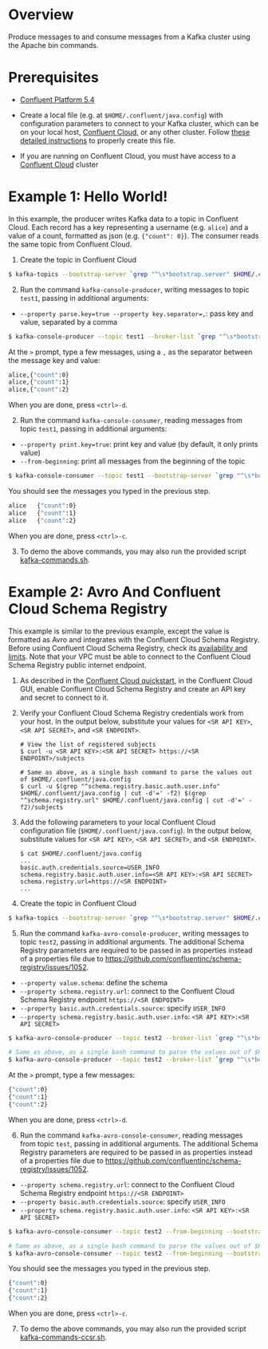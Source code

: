 # Overview

Produce messages to and consume messages from a Kafka cluster using the Apache bin commands.


# Prerequisites

* [Confluent Platform 5.4](https://www.confluent.io/download/?utm_source=github&utm_medium=demo&utm_campaign=ch.examples_type.community_content.clients-ccloud)

* Create a local file (e.g. at `$HOME/.confluent/java.config`) with configuration parameters to connect to your Kafka cluster, which can be on your local host, [Confluent Cloud](https://www.confluent.io/confluent-cloud/?utm_source=github&utm_medium=demo&utm_campaign=ch.examples_type.community_content.clients-ccloud), or any other cluster.  Follow [these detailed instructions](https://github.com/confluentinc/configuration-templates/tree/master/README.md) to properly create this file. 
* If you are running on Confluent Cloud, you must have access to a [Confluent Cloud](https://www.confluent.io/confluent-cloud/?utm_source=github&utm_medium=demo&utm_campaign=ch.examples_type.community_content.clients-ccloud) cluster


# Example 1: Hello World!

In this example, the producer writes Kafka data to a topic in Confluent Cloud. 
Each record has a key representing a username (e.g. `alice`) and a value of a count, formatted as json (e.g. `{"count": 0}`).
The consumer reads the same topic from Confluent Cloud.

1. Create the topic in Confluent Cloud

```bash
$ kafka-topics --bootstrap-server `grep "^\s*bootstrap.server" $HOME/.confluent/java.config | tail -1` --command-config $HOME/.confluent/java.config --topic test1 --create --replication-factor 3 --partitions 6
```

2. Run the command `kafka-console-producer`, writing messages to topic `test1`, passing in additional arguments:

* `--property parse.key=true --property key.separator=,`: pass key and value, separated by a comma

```bash
$ kafka-console-producer --topic test1 --broker-list `grep "^\s*bootstrap.server" $HOME/.confluent/java.config | tail -1` --property parse.key=true --property key.separator=, --producer.config $HOME/.confluent/java.config
```

At the `>` prompt, type a few messages, using a `,` as the separator between the message key and value:

```bash
alice,{"count":0}
alice,{"count":1}
alice,{"count":2}
```

When you are done, press `<ctrl>-d`.

2. Run the command `kafka-console-consumer`, reading messages from topic `test1`, passing in additional arguments:

* `--property print.key=true`: print key and value (by default, it only prints value)
* `--from-beginning`: print all messages from the beginning of the topic

```bash
$ kafka-console-consumer --topic test1 --bootstrap-server `grep "^\s*bootstrap.server" $HOME/.confluent/java.config | tail -1` --property print.key=true --from-beginning --consumer.config $HOME/.confluent/java.config
```

You should see the messages you typed in the previous step.

```bash
alice	{"count":0}
alice	{"count":1}
alice	{"count":2}
```

When you are done, press `<ctrl>-c`.

3. To demo the above commands, you may also run the provided script [kafka-commands.sh](kafka-commands.sh).


# Example 2: Avro And Confluent Cloud Schema Registry

This example is similar to the previous example, except the value is formatted as Avro and integrates with the Confluent Cloud Schema Registry.
Before using Confluent Cloud Schema Registry, check its [availability and limits](https://docs.confluent.io/current/cloud/limits.html?utm_source=github&utm_medium=demo&utm_campaign=ch.examples_type.community_content.clients-ccloud).
Note that your VPC must be able to connect to the Confluent Cloud Schema Registry public internet endpoint.

1. As described in the [Confluent Cloud quickstart](https://docs.confluent.io/current/quickstart/cloud-quickstart/schema-registry.html?utm_source=github&utm_medium=demo&utm_campaign=ch.examples_type.community_content.clients-ccloud), in the Confluent Cloud GUI, enable Confluent Cloud Schema Registry and create an API key and secret to connect to it.

2. Verify your Confluent Cloud Schema Registry credentials work from your host. In the output below, substitute your values for `<SR API KEY>`, `<SR API SECRET>`, and `<SR ENDPOINT>`.

    ```shell
    # View the list of registered subjects
    $ curl -u <SR API KEY>:<SR API SECRET> https://<SR ENDPOINT>/subjects

    # Same as above, as a single bash command to parse the values out of $HOME/.confluent/java.config
    $ curl -u $(grep "^schema.registry.basic.auth.user.info" $HOME/.confluent/java.config | cut -d'=' -f2) $(grep "^schema.registry.url" $HOME/.confluent/java.config | cut -d'=' -f2)/subjects
    ```

3. Add the following parameters to your local Confluent Cloud configuration file (``$HOME/.confluent/java.config``). In the output below, substitute values for `<SR API KEY>`, `<SR API SECRET>`, and `<SR ENDPOINT>`.

    ```shell
    $ cat $HOME/.confluent/java.config
    ...
    basic.auth.credentials.source=USER_INFO
    schema.registry.basic.auth.user.info=<SR API KEY>:<SR API SECRET>
    schema.registry.url=https://<SR ENDPOINT>
    ...
    ```

4. Create the topic in Confluent Cloud

```bash
$ kafka-topics --bootstrap-server `grep "^\s*bootstrap.server" $HOME/.confluent/java.config | tail -1` --command-config $HOME/.confluent/java.config --topic test2 --create --replication-factor 3 --partitions 6
```

5. Run the command `kafka-avro-console-producer`, writing messages to topic `test2`, passing in additional arguments. The additional Schema Registry parameters are required to be passed in as properties instead of a properties file due to https://github.com/confluentinc/schema-registry/issues/1052.

* `--property value.schema`: define the schema 
* `--property schema.registry.url`: connect to the Confluent Cloud Schema Registry endpoint `https://<SR ENDPOINT>`
* `--property basic.auth.credentials.source`: specify `USER_INFO`
* `--property schema.registry.basic.auth.user.info`: `<SR API KEY>:<SR API SECRET>`

```bash
$ kafka-avro-console-producer --topic test2 --broker-list `grep "^\s*bootstrap.server" $HOME/.confluent/java.config | tail -1` --producer.config $HOME/.confluent/java.config --property value.schema='{"type":"record","name":"myrecord","fields":[{"name":"count","type":"int"}]}' --property schema.registry.url=https://<SR ENDPOINT> --property basic.auth.credentials.source=USER_INFO --property schema.registry.basic.auth.user.info='<SR API KEY>:<SR API SECRET>'

# Same as above, as a single bash command to parse the values out of $HOME/.confluent/java.config
$ kafka-avro-console-producer --topic test2 --broker-list `grep "^\s*bootstrap.server" $HOME/.confluent/java.config | tail -1` --producer.config $HOME/.confluent/java.config --property value.schema='{"type":"record","name":"myrecord","fields":[{"name":"count","type":"int"}]}' --property schema.registry.url=$(grep "^schema.registry.url" $HOME/.confluent/java.config | cut -d'=' -f2) --property basic.auth.credentials.source=USER_INFO --property schema.registry.basic.auth.user.info=$(grep "^schema.registry.basic.auth.user.info" $HOME/.confluent/java.config | cut -d'=' -f2)
```

At the `>` prompt, type a few messages:

```bash
{"count":0}
{"count":1}
{"count":2}
```

When you are done, press `<ctrl>-d`.

6. Run the command `kafka-avro-console-consumer`, reading messages from topic `test`, passing in additional arguments. The additional Schema Registry parameters are required to be passed in as properties instead of a properties file due to https://github.com/confluentinc/schema-registry/issues/1052.

* `--property schema.registry.url`: connect to the Confluent Cloud Schema Registry endpoint `https://<SR ENDPOINT>`
* `--property basic.auth.credentials.source`: specify `USER_INFO`
* `--property schema.registry.basic.auth.user.info`: `<SR API KEY>:<SR API SECRET>`

```bash
$ kafka-avro-console-consumer --topic test2 --from-beginning --bootstrap-server `grep "^\s*bootstrap.server" $HOME/.confluent/java.config | tail -1` --consumer.config $HOME/.confluent/java.config --property schema.registry.url=https://<SR ENDPOINT> --property basic.auth.credentials.source=USER_INFO --property schema.registry.basic.auth.user.info='<SR API KEY>:<SR API SECRET>'

# Same as above, as a single bash command to parse the values out of $HOME/.confluent/java.config
$ kafka-avro-console-consumer --topic test2 --from-beginning --bootstrap-server `grep "^\s*bootstrap.server" $HOME/.confluent/java.config | tail -1` --consumer.config $HOME/.confluent/java.config --property schema.registry.url=$(grep "^schema.registry.url" $HOME/.confluent/java.config | cut -d'=' -f2) --property basic.auth.credentials.source=USER_INFO --property schema.registry.basic.auth.user.info=$(grep "^schema.registry.basic.auth.user.info" $HOME/.confluent/java.config | cut -d'=' -f2)
```

You should see the messages you typed in the previous step.

```bash
{"count":0}
{"count":1}
{"count":2}
```

When you are done, press `<ctrl>-c`.

7. To demo the above commands, you may also run the provided script [kafka-commands-ccsr.sh](kafka-commands-ccsr.sh).
